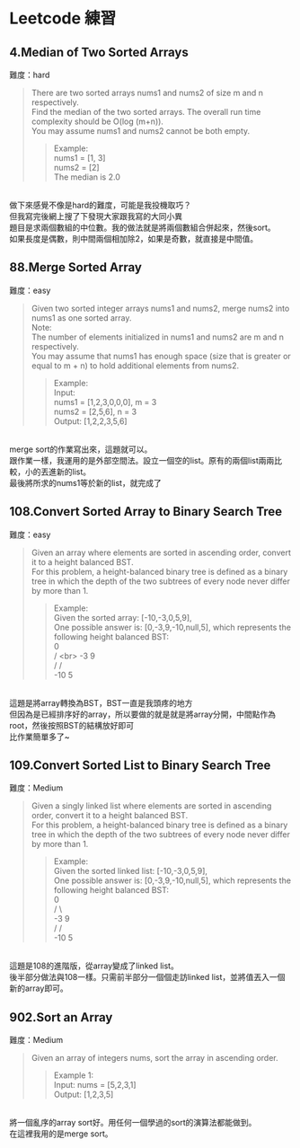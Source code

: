 # Leetcode 練習
## 4.Median of Two Sorted Arrays<br>
難度：hard <br>
>There are two sorted arrays nums1 and nums2 of size m and n respectively.<br>
Find the median of the two sorted arrays. The overall run time complexity should be O(log (m+n)).<br>
You may assume nums1 and nums2 cannot be both empty.<br>
>>Example:<br>
nums1 = [1, 3]<br>
nums2 = [2]<br>
The median is 2.0<br>
<br>
做下來感覺不像是hard的難度，可能是我投機取巧？<br>
但我寫完後網上搜了下發現大家跟我寫的大同小異<br>
題目是求兩個數組的中位數。我的做法就是將兩個數組合併起來，然後sort。<br>
如果長度是偶數，則中間兩個相加除2，如果是奇數，就直接是中間值。<br>
           
## 88.Merge Sorted Array<br>
難度：easy<br>
>Given two sorted integer arrays nums1 and nums2, merge nums2 into nums1 as one sorted array.<br>
Note:<br>
The number of elements initialized in nums1 and nums2 are m and n respectively.<br>
You may assume that nums1 has enough space (size that is greater or equal to m + n) to hold additional elements from nums2.<br>
>>Example:<br>
Input:<br>
nums1 = [1,2,3,0,0,0], m = 3<br>
nums2 = [2,5,6],       n = 3<br>
Output: [1,2,2,3,5,6]<br>
<br>
merge sort的作業寫出來，這題就可以。<br>
跟作業一樣，我運用的是外部空間法。設立一個空的list。原有的兩個list兩兩比較，小的丟進新的list。<br>
最後將所求的nums1等於新的list，就完成了<br>
           
## 108.Convert Sorted Array to Binary Search Tree<br>
難度：easy<br>
>Given an array where elements are sorted in ascending order, convert it to a height balanced BST.<br>
For this problem, a height-balanced binary tree is defined as a binary tree in which the depth of the two subtrees of every node never differ by more than 1.<br>
>>Example:<br>
Given the sorted array: [-10,-3,0,5,9],<br>
One possible answer is: [0,-3,9,-10,null,5], which represents the following height balanced BST:<br>
      0<br>
     / \<br>
   -3   9<br>
   /   /<br>
 -10  5<br>
 <br>
這題是將array轉換為BST，BST一直是我頭疼的地方<br>
但因為是已經排序好的array，所以要做的就是就是將array分開，中間點作為root，然後按照BST的結構放好即可<br>
比作業簡單多了~<br>
          
## 109.Convert Sorted List to Binary Search Tree <br>
 難度：Medium <br>
 >Given a singly linked list where elements are sorted in ascending order, convert it to a height balanced BST. <br>
For this problem, a height-balanced binary tree is defined as a binary tree in which the depth of the two subtrees of every node never differ by more than 1. <br>
>>Example: <br>
Given the sorted linked list: [-10,-3,0,5,9], <br>
One possible answer is: [0,-3,9,-10,null,5], which represents the following height balanced BST: <br>
      0 <br>
     / \ <br>
   -3   9 <br>
   /   / <br>
 -10  5 <br>
 <br>
這題是108的進階版，從array變成了linked list。  <br>
後半部分做法與108一樣。只需前半部分一個個走訪linked list，並將值丟入一個新的array即可。  <br>
          
## 902.Sort an Array<br>
難度：Medium<br>
>Given an array of integers nums, sort the array in ascending order.<br>
>>Example 1:<br>
Input: nums = [5,2,3,1]<br>
Output: [1,2,3,5]<br>
<br>
將一個亂序的array sort好。用任何一個學過的sort的演算法都能做到。<br>
在這裡我用的是merge sort。<br>
